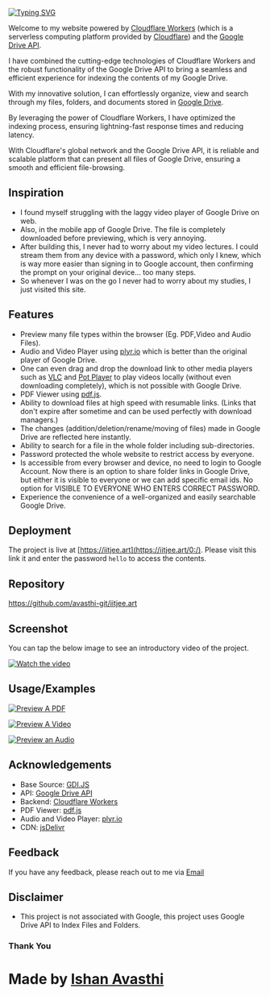 
[![Typing SVG](https://readme-typing-svg.herokuapp.com?font=Arima&weight=700&size=25&pause=3000&color=66C8FF&background=2C83FF00&width=435&lines=%F0%9F%91%8B%F0%9F%8F%BD+Hello+and+welcome+to+IITJEE.ART+%F0%9F%91%A8%E2%80%8D%F0%9F%8F%AB)](https://iitjee.art/0:/)

Welcome to my website powered by [Cloudflare Workers](https://workers.cloudflare.com/) (which is a serverless computing platform provided by [Cloudflare](https://cloudflare.com/)) and the [Google Drive API](https://developers.google.com/drive/api).         

I have combined the cutting-edge technologies of Cloudflare Workers and the robust functionality of the Google Drive API to bring a seamless and efficient experience for indexing the contents of my Google Drive.

With my innovative solution, I can effortlessly organize, view and search through my files, folders, and documents stored in [Google Drive](https://www.google.com/intl/en_in/drive/).

By leveraging the power of Cloudflare Workers, I have optimized the indexing process, ensuring lightning-fast response times and reducing latency. 

With Cloudflare's global network and the Google Drive API, it is reliable and scalable platform that can present all files of Google Drive, ensuring a smooth and efficient file-browsing.

## Inspiration

* I found myself struggling with the laggy video player of Google Drive on web.
* Also, in the mobile app of Google Drive. The file is completely downloaded before previewing, which is very annoying.
* After building this, I never had to worry about my video lectures. I could stream them from any device with a password, which only I knew, which is way more easier than signing in to Google account, then confirming the prompt on your original device... too many steps.
* So whenever I was on the go I never had to worry about my studies, I just visited this site.


## Features
* Preview many file types within the browser (Eg. PDF,Video and Audio Files).
* Audio and Video Player using [plyr.io](https://plyr.io/) which is better than the original player of Google Drive.
* One can even drag and drop the download link to other media players such as [VLC](https://www.videolan.org/vlc/) and [Pot Player](https://potplayer.tv/) to play videos locally (without even downloading completely), which is not possible with Google Drive.
* PDF Viewer using [pdf.js](https://github.com/mozilla/pdf.js).
* Ability to download files at high speed with resumable links. (Links that don't expire after sometime and can be used perfectly with download managers.)
* The changes (addition/deletion/rename/moving of files) made in Google Drive are reflected here instantly.
* Ability to search for a file in the whole folder including sub-directories.
* Password protected the whole website to restrict access by everyone.
* Is accessible from every browser and device, no need to login to Google Account. Now there is an option to share folder links in Google Drive, but either it is visible to everyone or we can add specific email ids. No option for VISIBLE TO EVERYONE WHO ENTERS CORRECT PASSWORD.
* Experience the convenience of a well-organized and easily searchable Google Drive.

## Deployment
The project is live at [https://iitjee.art](https://iitjee.art/0:/). Please visit this link it and enter the password ```hello``` to access the contents.

## Repository
https://github.com/avasthi-git/iitjee.art

## Screenshot
You can tap the below image to see an introductory video of the project.

[![Watch the video](https://i.imgur.com/VEbtjPr.png)](https://go.ishanavasthi.in/iitjee-art-intro)

## Usage/Examples

[![Preview A PDF](https://img.shields.io/badge/Preview_a_PDF-100000?style=for-the-badge&logo=Preview%20a%20PDF&logoColor=DD3939&labelColor=C71010&color=2C1389)](https://www.iitjee.art/0:/Sample%20PDF.pdf?a=view)


[![Preview A Video](https://img.shields.io/badge/Preview_a%20Video-100000?style=for-the-badge&logo=Preview%20a%20Audio&logoColor=DD3939&labelColor=E7B3B3&color=0B95AD)](https://www.iitjee.art/0:/Sample%20Video.mp4?a=view)

[![Preview an Audio](https://img.shields.io/badge/Preview_an%20Audio-100000?style=for-the-badge&logo=Preview%20a%20Audio&logoColor=DD3939&labelColor=E7B3B3&color=BD0101)](https://www.iitjee.art/0:/Sample%20Audio.mp3?a=view)

## Acknowledgements

* Base Source: [GDI.JS](https://gdi.js.org/)
* API: [Google Drive API](https://developers.google.com/drive/api)
* Backend: [Cloudflare Workers](https://workers.cloudflare.com/)
* PDF Viewer: [pdf.js](https://github.com/mozilla/pdf.js)
* Audio and Video Player: [plyr.io](https://github.com/sampotts/plyr)
* CDN: [jsDelivr](https://www.jsdelivr.com)

## Feedback

If you have any feedback, please reach out to me via [Email](mailto:hello@ishanavasthi.in?cc=heyavasthi@gmail.com&subject=From%20iitjee.art%3A)


## Disclaimer

* This project is not associated with Google, this project uses Google Drive API to Index Files and Folders.

### Thank You
# Made by [Ishan Avasthi](https://ishanavasthi.in?utm_source=iitjee.art)
